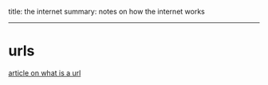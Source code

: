 title: the internet
summary: notes on how the internet works
- - - 

# urls
[article on what is a url](https://developer.mozilla.org/en-US/docs/Learn/Common_questions/What_is_a_URL)
